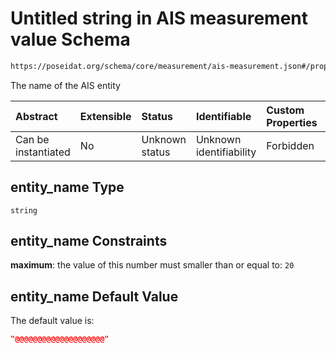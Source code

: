 # Untitled string in AIS measurement value Schema

```txt
https://poseidat.org/schema/core/measurement/ais-measurement.json#/properties/entity_name
```

The name of the AIS entity

| Abstract            | Extensible | Status         | Identifiable            | Custom Properties | Additional Properties | Access Restrictions | Defined In                                                                                    |
| :------------------ | :--------- | :------------- | :---------------------- | :---------------- | :-------------------- | :------------------ | :-------------------------------------------------------------------------------------------- |
| Can be instantiated | No         | Unknown status | Unknown identifiability | Forbidden         | Allowed               | none                | [ais-measurement.json*](schemas/core/measurement/ais-measurement.json "open original schema") |

## entity_name Type

`string`

## entity_name Constraints

**maximum**: the value of this number must smaller than or equal to: `20`

## entity_name Default Value

The default value is:

```json
"@@@@@@@@@@@@@@@@@@@@"
```
